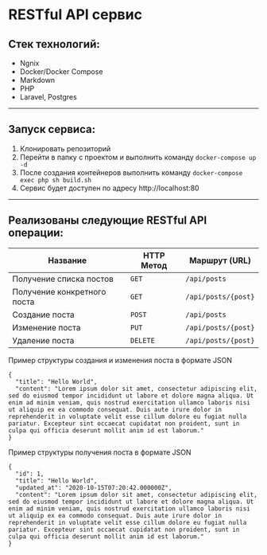 # RESTful API сервис

## Стек технологий: 
- Ngnix
- Docker/Docker Compose
- Markdown
- PHP
- Laravel, Postgres
---
## Запуск сервиса:
1. Клонировать репозиторий
1. Перейти в папку с проектом и выполнить команду `docker-compose up -d`
1. После создания контейнеров выполнить команду `docker-compose exec php sh build.sh`
1. Сервис будет доступен по адресу http://localhost:80
---

## Реализованы следующие RESTful API операции:

|  Название                    |HTTP Метод|  Маршрут (URL)      | 
|------------------------------|----------|---------------------|
| Получение списка постов      | `GET`    | `/api/posts`        |
| Получение конкретного поста  | `GET`    | `/api/posts/{post}` |
| Создание поста               | `POST`   | `/api/posts`        |
| Изменение поста              | `PUT`    | `/api/posts/{post}` |
| Удаление поста               | `DELETE` | `/api/posts/{post}` |

Пример структуры создания и изменения поста в формате JSON
```
{
  "title": "Hello World",
  "content": "Lorem ipsum dolor sit amet, consectetur adipiscing elit, sed do eiusmod tempor incididunt ut labore et dolore magna aliqua. Ut enim ad minim veniam, quis nostrud exercitation ullamco laboris nisi ut aliquip ex ea commodo consequat. Duis aute irure dolor in reprehenderit in voluptate velit esse cillum dolore eu fugiat nulla pariatur. Excepteur sint occaecat cupidatat non proident, sunt in culpa qui officia deserunt mollit anim id est laborum."
}
```

Пример структуры получения поста в формате JSON
```
{
  "id": 1,
  "title": "Hello World",
  "updated_at": "2020-10-15T07:20:42.000000Z",
  "content": "Lorem ipsum dolor sit amet, consectetur adipiscing elit, sed do eiusmod tempor incididunt ut labore et dolore magna aliqua. Ut enim ad minim veniam, quis nostrud exercitation ullamco laboris nisi ut aliquip ex ea commodo consequat. Duis aute irure dolor in reprehenderit in voluptate velit esse cillum dolore eu fugiat nulla pariatur. Excepteur sint occaecat cupidatat non proident, sunt in culpa qui officia deserunt mollit anim id est laborum."
}
```

